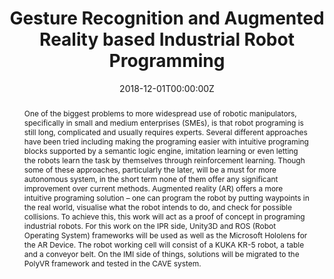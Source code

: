 ---
title: Gesture Recognition and Augmented Reality based Industrial Robot Programming
# event: M.Sc. Thesis Supervision
event_url: ''
location: Karlsruhe Institute of Technology
# address:
#   street: ''
#   city: Karlsruhe
#   region: ''
#   postcode: ''
#   country: Germany
# summary: Developed gesture recognition system for AR-based industrial robot programming
abstract: One of the biggest problems to more widespread use of robotic manipulators, specifically in small and medium enterprises (SMEs), is that robot programing is still long, complicated and usually requires experts. Several different approaches have been tried including making the programing easier with intuitive programing blocks supported by a semantic logic engine, imitation learning or even letting the robots learn the task by themselves through reinforcement learning. Though some of these approaches, particularly the later, will be a must for more autonomous system, in the short term none of them offer any significant improvement over current methods. Augmented reality (AR) offers a more intuitive programing solution – one can program the robot by putting waypoints in the real world, visualise what the robot intends to do, and check for possible collisions. To achieve this, this work will act as a proof of concept in programing industrial robots. For this work on the IPR side, Unity3D and ROS (Robot Operating System) frameworks will be used as well as the Microsoft Hololens for the AR Device. The robot working cell will consist of a KUKA KR-5 robot, a table and a conveyor belt. On the IMI side of things, solutions will be migrated to the PolyVR framework and tested in the CAVE system.
date: '2018-12-01T00:00:00Z'
date_end: ''
all_day: true
publishDate: '2018-12-01T00:00:00Z'
authors:
- admin
- Xiaoyuan Cai
tags:
- Augmented Reality
- Robot Programming
- HoloLens 1

featured: false
image:
  caption: ''
  focal_point: Center
url_code: ''
url_pdf: ''
url_slides: ''
url_video: ''
slides: ''
projects:
- gesture
---